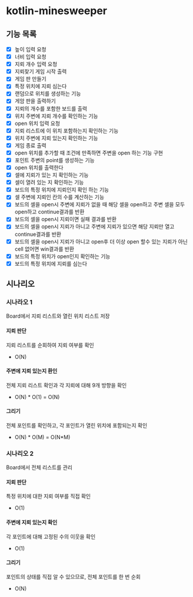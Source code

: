 # kotlin-minesweeper

## 기능 목록
- [x] 높이 입력 요청
- [x] 너비 입력 요청
- [x] 지뢰 개수 입력 요청
- [x] 지뢰찾기 게임 시작 출력
- [x] 게임 판 만들기
- [x] 특정 위치에 지뢰 심는다
- [x] 랜덤으로 위치를 생성하는 기능
- [x] 게암 판을 출력하기
- [x] 지뢰의 개수를 포함한 보드를 출력
- [x] 위치 주변에 지뢰 개수를 확인하는 기능
- [x] open 위치 입력 요청
- [x] 지뢰 리스트에 이 위치 포함하는지 확인하는 기능
- [x] 위치 주변에 지뢰 있는지 확인하는 기능
- [x] 게임 종료 출력
- [x] open 위치를 추가할 때 조건에 만족하면 주변을 open 하는 기능 구현
- [x] 포인트 주변의 point를 생성하는 기능
- [x] open 위치를 출력한다
- [x] 셀에 지뢰가 있는 지 확인하는 기능
- [x] 셀이 열려 있는 지 확인하는 기능
- [x] 보드의 특정 위치에 지뢰인지 확인 하는 기능
- [x] 셀 주변에 지뢰인 칸의 수를 계산하는 기능
- [x] 보드의 셀을 open시 주변에 지뢰가 없을 때 해당 셀을 open하고 주변 셀을 모두 open하고 continue결과를 반환
- [x] 보드의 셀을 open시 지뢰이면 실패 결과를 반환
- [x] 보드의 셀을 open시 지뢰가 아니고 주변에 지뢰가 있으면 해당 지뢰만 열고 continue결과를 반환
- [x] 보드의 셀을 open시 지뢰가 아니고 open후 더 이상 open 할수 있는 지뢰가 아닌 cell 없어면 win결과를 반환
- [x] 보드의 특정 위치가 open인지 확인하는 기능
- [x] 보드의 특정 위치에 지뢰를 심는다

## 시나리오

### 시나라오 1

Board에서 지뢰 리스트와 열린 위치 리스트 저장

#### 지뢰 판단

지뢰 리스트를 순회하여 지뢰 여부를 확인

- O(N)

#### 주변에 지뢰 있는지 환인

전체 지뢰 리스트 확인과 각 지뢰에 대해 9개 방향을 확인

- O(N) * O(1) = O(N)

#### 그리기

전체 포인트를 확인하고, 각 포인트가 열린 위치에 포함되는지 확인

- O(N) * O(M) = O(N*M)

### 시나리오 2

Board에서 전체 리스트를 관리

#### 지뢰 판단

특정 위치에 대한 지뢰 여부를 직접 확인

- O(1)

#### 주변에 지뢰 있는지 확인

각 포인트에 대해 고정된 수의 이웃을 확인

- O(1)

#### 그리기

포인트의 상태를 직접 알 수 있으므로, 전체 포인트를 한 번 순회

- O(N)
